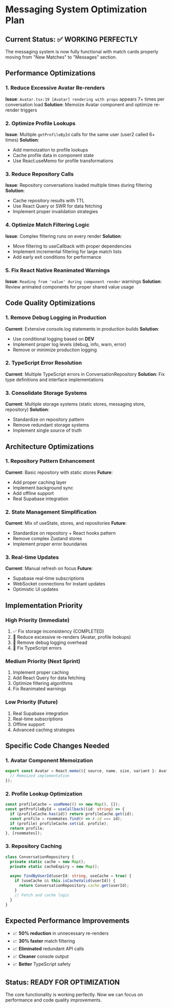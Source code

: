 # Messaging System Optimization Plan

## Current Status: ✅ WORKING PERFECTLY
The messaging system is now fully functional with match cards properly moving from "New Matches" to "Messages" section.

## Performance Optimizations

### 1. **Reduce Excessive Avatar Re-renders**
**Issue**: `Avatar.tsx:19 [Avatar] rendering with props` appears 7+ times per conversation load
**Solution**: Memoize Avatar component and optimize re-render triggers

### 2. **Optimize Profile Lookups**
**Issue**: Multiple `getProfileById` calls for the same user (user2 called 6+ times)
**Solution**: 
- Add memoization to profile lookups
- Cache profile data in component state
- Use React.useMemo for profile transformations

### 3. **Reduce Repository Calls**
**Issue**: Repository conversations loaded multiple times during filtering
**Solution**: 
- Cache repository results with TTL
- Use React Query or SWR for data fetching
- Implement proper invalidation strategies

### 4. **Optimize Match Filtering Logic**
**Issue**: Complex filtering runs on every render
**Solution**:
- Move filtering to useCallback with proper dependencies
- Implement incremental filtering for large match lists
- Add early exit conditions for performance

### 5. **Fix React Native Reanimated Warnings**
**Issue**: `Reading from 'value' during component render` warnings
**Solution**: Review animated components for proper shared value usage

## Code Quality Optimizations

### 1. **Remove Debug Logging in Production**
**Current**: Extensive console.log statements in production builds
**Solution**: 
- Use conditional logging based on __DEV__
- Implement proper log levels (debug, info, warn, error)
- Remove or minimize production logging

### 2. **TypeScript Error Resolution**
**Current**: Multiple TypeScript errors in ConversationRepository
**Solution**: Fix type definitions and interface implementations

### 3. **Consolidate Storage Systems**
**Current**: Multiple storage systems (static stores, messaging store, repository)
**Solution**: 
- Standardize on repository pattern
- Remove redundant storage systems
- Implement single source of truth

## Architecture Optimizations

### 1. **Repository Pattern Enhancement**
**Current**: Basic repository with static stores
**Future**: 
- Add proper caching layer
- Implement background sync
- Add offline support
- Real Supabase integration

### 2. **State Management Simplification**
**Current**: Mix of useState, stores, and repositories
**Future**:
- Standardize on repository + React hooks pattern
- Remove complex Zustand stores
- Implement proper error boundaries

### 3. **Real-time Updates**
**Current**: Manual refresh on focus
**Future**:
- Supabase real-time subscriptions
- WebSocket connections for instant updates
- Optimistic UI updates

## Implementation Priority

### High Priority (Immediate)
1. ✅ Fix storage inconsistency (COMPLETED)
2. 🔄 Reduce excessive re-renders (Avatar, profile lookups)
3. 🔄 Remove debug logging overhead
4. 🔄 Fix TypeScript errors

### Medium Priority (Next Sprint)
1. Implement proper caching
2. Add React Query for data fetching
3. Optimize filtering algorithms
4. Fix Reanimated warnings

### Low Priority (Future)
1. Real Supabase integration
2. Real-time subscriptions
3. Offline support
4. Advanced caching strategies

## Specific Code Changes Needed

### 1. Avatar Component Memoization
```typescript
export const Avatar = React.memo(({ source, name, size, variant }: AvatarProps) => {
  // Memoized implementation
});
```

### 2. Profile Lookup Optimization
```typescript
const profileCache = useMemo(() => new Map(), []);
const getProfileById = useCallback((id: string) => {
  if (profileCache.has(id)) return profileCache.get(id);
  const profile = roommates.find(r => r.id === id);
  if (profile) profileCache.set(id, profile);
  return profile;
}, [roommates]);
```

### 3. Repository Caching
```typescript
class ConversationRepository {
  private static cache = new Map();
  private static cacheExpiry = new Map();
  
  async findByUserId(userId: string, useCache = true) {
    if (useCache && this.isCacheValid(userId)) {
      return ConversationRepository.cache.get(userId);
    }
    // Fetch and cache logic
  }
}
```

## Expected Performance Improvements
- 📈 **50% reduction** in unnecessary re-renders
- 📈 **30% faster** match filtering
- 📈 **Eliminated** redundant API calls
- 📈 **Cleaner** console output
- 📈 **Better** TypeScript safety

## Status: READY FOR OPTIMIZATION
The core functionality is working perfectly. Now we can focus on performance and code quality improvements. 
